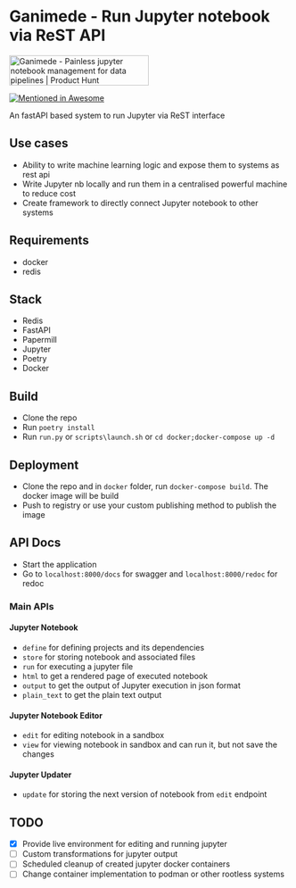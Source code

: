 # Ganimede - Run Jupyter notebook via ReST API

<a href="https://www.producthunt.com/posts/ganimede?utm_source=badge-featured&utm_medium=badge&utm_souce=badge-ganimede" target="_blank"><img src="https://api.producthunt.com/widgets/embed-image/v1/featured.svg?post_id=299971&theme=dark" alt="Ganimede - Painless jupyter notebook management for data pipelines | Product Hunt" style="width: 250px; height: 54px;" width="250" height="54" /></a>

[![Mentioned in Awesome <awesome-jupyter>](https://awesome.re/mentioned-badge.svg)](https://github.com/markusschanta/awesome-jupyter)

An fastAPI based system to run Jupyter via ReST interface


## Use cases
- Ability to write machine learning logic and expose them to systems as rest api
- Write Jupyter nb locally and run them in a centralised powerful machine to reduce cost
- Create framework to directly connect Jupyter notebook to other systems 

## Requirements
- docker
- redis

## Stack
- Redis
- FastAPI
- Papermill
- Jupyter
- Poetry
- Docker

## Build
- Clone the repo
- Run `poetry install`
- Run `run.py` or `scripts\launch.sh` or `cd docker;docker-compose up -d`

## Deployment
- Clone the repo and in `docker` folder, run `docker-compose build`. The docker image will be build
- Push to registry or use your custom publishing method to publish the image

## API Docs
- Start the application
- Go to `localhost:8000/docs` for swagger and `localhost:8000/redoc` for redoc

### Main APIs

#### Jupyter Notebook
- `define` for defining projects and its dependencies
- `store` for storing notebook and associated files
- `run` for executing a jupyter file
- `html` to get a rendered page of executed notebook
- `output` to get the output of Jupyter execution in json format
- `plain_text` to get the plain text output

#### Jupyter Notebook Editor
- `edit` for editing notebook in a sandbox
- `view` for viewing notebook in sandbox and can run it, but not save the changes

#### Jupyter Updater
- `update` for storing the next version of notebook from `edit` endpoint

## TODO
- [x] Provide live environment for editing and running jupyter
- [ ] Custom transformations for jupyter output
- [ ] Scheduled cleanup of created jupyter docker containers
- [ ] Change container implementation to podman or other rootless systems
